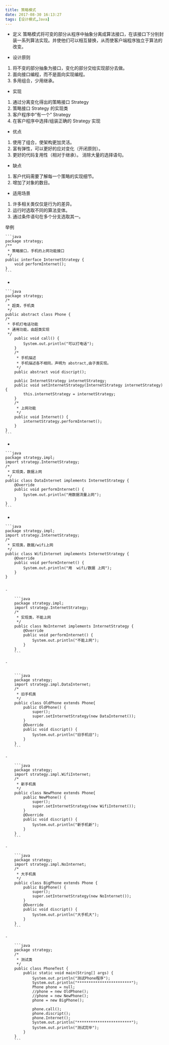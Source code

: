 ```yaml
---
title: 策略模式
date: 2017-08-30 16:13:27
tags: [设计模式,Java]
---
```

- 定义
策略模式将可变的部分从程序中抽象分离成算法接口，在该接口下分别封装一系列算法实现。<!-- more -->并使他们可以相互替换，从而使客户端程序独立于算法的改变。

- 设计原则
1. 将不变的部分抽象为接口，变化的部分交给实现部分去做。
2. 面向接口编程，而不是面向实现编程。
3. 多用组合，少用继承。
- 实现
1. 通过分离变化得出的策略接口 Strategy
2. 策略接口 Strategy 的实现类
3. 客户程序中“有一个” Strategy
4. 在客户程序中选择/组装正确的 Strategy 实现
- 优点
1. 使用了组合，使架构更加灵活。
2. 富有弹性，可以更好的应对变化（开闭原则）。
3. 更好的代码复用性（相对于继承）。
消除大量的选择语句。
- 缺点
1. 客户代码需要了解每一个策略的实现细节。
2. 增加了对象的数目。
- 适用场景
1. 许多相关类仅仅是行为的差异。
2. 运行时选取不同的算法变体。
3. 通过条件语句在多个分支选取其一。

举例

	```java
	package strategy;
	/**
	 * 策略接口，手机的上网功能接口
	 */
	public interface InternetStrategy {
		void performInternet();
	}
	```

-

	```java
	package strategy;
	/*
	 * 超类，手机类
	 */
	public abstract class Phone {
	/*
	 * 手机打电话功能
	 * 通用功能，由超类实现
	 */
		public void call() {
			System.out.println("可以打电话");
		}
		/*
		 * 手机描述
		 * 手机描述各不相同，声明为 abstract,由子类实现。
		 */
		public abstract void discript();
		
		public InternetStrategy internetStrategy;
		public void setInternetStrategy(InternetStrategy internetStrategy) {
			this.internetStrategy = internetStrategy;
		}
		/*
		 * 上网功能
		 */
		public void Internet() {
			internetStrategy.performInternet();
		}
	}
	```

-

	```java
	package strategy.impl;
	import strategy.InternetStrategy;
	/*
	 * 实现类，数据上网
	 */
	public class DataInternet implements InternetStrategy {
		@Override
		public void performInternet() {
			System.out.println("用数据流量上网");
		}
	}
	```

-

	```java
	package strategy.impl;
	import strategy.InternetStrategy;
	/*
	 * 实现类，数据/wifi上网
	 */
	public class WifiInternet implements InternetStrategy {
		@Override
		public void performInternet() {
			System.out.println("用  wifi/数据 上网");
		}
	}
```

-

	```java
	package strategy.impl;
	import strategy.InternetStrategy;
	/*
	 * 实现类，不能上网
	 */
	public class NoInternet implements InternetStrategy {
		@Override
		public void performInternet() {
			System.out.println("不能上网");
		}
	}
	```

-


	```java
	package strategy;
	import strategy.impl.DataInternet;
	/*
	 * 旧手机类
	 */
	public class OldPhone extends Phone{
		public OldPhone() {
			super();
			super.setInternetStrategy(new DataInternet());
		}
		@Override
		public void discript() {
			System.out.println("旧手机旧");
		}
	}
	```

-

	```java
	package strategy;
	import strategy.impl.WifiInternet;
	/*
	 * 新手机类
	 */
	public class NewPhone extends Phone{
		public NewPhone() {
			super();
			super.setInternetStrategy(new WifiInternet());
		}
		@Override
		public void discript() {
			System.out.println("新手机新");
		}
	}
	```

-

	```java
	package strategy;
	import strategy.impl.NoInternet;
	/*
	 * 大手机类
	 */
	public class BigPhone extends Phone {
		public BigPhone() {
			super();
			super.setInternetStrategy(new NoInternet());
		}
		@Override
		public void discript() {
			System.out.println("大手机大");
		}
	}
	```

-

	```java
	package strategy;
	/*
	 * 测试类
	 */
	public class PhoneTest {
		public static void main(String[] args) {
			System.out.println("测试Phone程序");
			System.out.println("************************");
			Phone phone = null;
			//phone = new OldPhone();
			//phone = new NewPhone();
			phone = new BigPhone();
			
			phone.call();
			phone.discript();
			phone.Internet();
			System.out.println("************************");
			System.out.println("测试完毕");
		}
	}
	```

